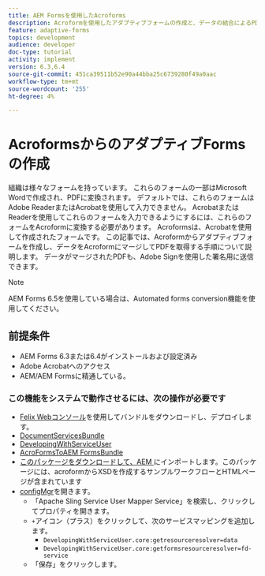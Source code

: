 ```yaml
---
title: AEM Formsを使用したAcroforms
description: Acroformを使用したアダプティブフォームの作成と、データの結合によるPDFの取得に関する手順を示すチュートリアルです。 その後、データがマージされたPDFを、Adobe Signを使用した署名用に送信できます。
feature: adaptive-forms
topics: development
audience: developer
doc-type: tutorial
activity: implement
version: 6.3,6.4
source-git-commit: 451ca39511b52e90a44bba25c6739280f49a0aac
workflow-type: tm+mt
source-wordcount: '255'
ht-degree: 4%

---
```



# AcroformsからのアダプティブFormsの作成

組織は様々なフォームを持っています。 これらのフォームの一部はMicrosoft Wordで作成され、PDFに変換されます。 デフォルトでは、これらのフォームはAdobe ReaderまたはAcrobatを使用して入力できません。 AcrobatまたはReaderを使用してこれらのフォームを入力できるようにするには、これらのフォームをAcroformに変換する必要があります。 Acroformsは、Acrobatを使用して作成されたフォームです。 この記事では、Acroformからアダプティブフォームを作成し、データをAcroformにマージしてPDFを取得する手順について説明します。 データがマージされたPDFも、Adobe Signを使用した署名用に送信できます。

>[!NOTE]
>
>AEM Forms 6.5を使用している場合は、Automated forms conversion機能を使用してください。

## 前提条件

* AEM Forms 6.3または6.4がインストールおよび設定済み
* Adobe Acrobatへのアクセス
* AEM/AEM Formsに精通している。

### この機能をシステムで動作させるには、次の操作が必要です

* [Felix Webコンソール](http://localhost:4502/system/console/bundles)を使用してバンドルをダウンロードし、デプロイします。
* [DocumentServicesBundle](/help/forms/assets/common-osgi-bundles/AEMFormsDocumentServices.core-1.0-SNAPSHOT.jar)
* [DevelopingWithServiceUser](/help/forms/assets/common-osgi-bundles/DevelopingWithServiceUser.jar)
* [AcroFormsToAEM FormsBundle](https://forms.enablementadobe.com/content/DemoServerBundles/AcroFormToAEMForm.core-1.0-SNAPSHOT.jar)
* [このパッケージをダウンロードして、AEM ](assets/acro-form-aem-form.zip)にインポートします。このパッケージには、acroformからXSDを作成するサンプルワークフローとHTMLページが含まれています
* [configMgr](http://localhost:4502/system/console/configMgr)を開きます。
   * 「Apache Sling Service User Mapper Service」を検索し、クリックしてプロパティを開きます。
   * `+`アイコン（プラス）をクリックして、次のサービスマッピングを追加します。
      * `DevelopingWithServiceUser.core:getresourceresolver=data`
      * `DevelopingWithServiceUser.core:getformsresourceresolver=fd-service`
   * 「保存」をクリックします。
